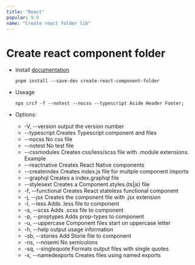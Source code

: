 ```yaml
---
title: "React"
popular: 9.5
name: "Create react folder lib"
---
```


# Create react component folder

- Install [documentation](https://www.npmjs.com/package/create-react-component-folder)

  ```
  pnpm install --save-dev create-react-component-folder
  ```

- Useage

  ```
  npx crcf -f --notest --nocss --typescript Aside Header Footer;
  ```

- Options:

  - -V, --version output the version number
  - --typescript Creates Typescript component and files
  - --nocss No css file
  - --notest No test file
  - --cssmodules Creates css/less/scss file with .module extensions. Example
  - --reactnative Creates React Native components
  - --createindex Creates index.js file for multple component imports
  - --graphql Creates a index.graphql file
  - --stylesext Creates a Component.styles.(ts|js) file
  - -f, --functional Creates React stateless functional component
  - -j, --jsx Creates the component file with .jsx extension
  - -l, --less Adds .less file to component
  - -s, --scss Adds .scss file to component
  - -p, --proptypes Adds prop-types to component
  - -u, --uppercase Component files start on uppercase letter
  - -h, --help output usage information
  - -sb, --stories Add Storie file to component
  - -ns, --nosemi No semicolons
  - -sq, --singlequote Formats output files with single quotes
  - -x, --namedexports Creates files using named exports
